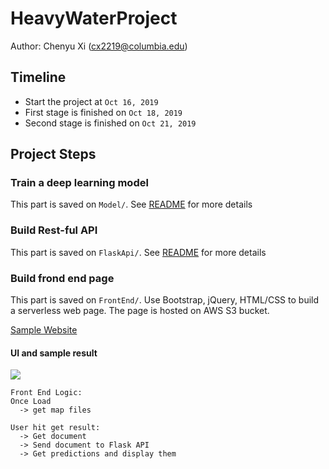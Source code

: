 # HeavyWaterProject
Author: Chenyu Xi (cx2219@columbia.edu)

## Timeline
- Start the project at `Oct 16, 2019`     
- First stage is finished on `Oct 18, 2019`  
- Second stage is finished on `Oct 21, 2019`  

## Project Steps

### Train a deep learning model
This part is saved on `Model/`. See <a href=https://github.com/XiplusChenyu/HeavyWaterProject/blob/master/Model/README.md>README</a> for more details

### Build Rest-ful API
This part is saved on `FlaskApi/`. See <a href=https://github.com/XiplusChenyu/HeavyWaterProject/blob/master/FlaskApi/README.md>README</a> for more details



### Build frond end page
This part is saved on `FrontEnd/`. Use Bootstrap, jQuery, HTML/CSS to build a serverless web page. The page is hosted on AWS S3 bucket. 

<a href=http://document-classification-buk.s3-website-us-west-1.amazonaws.com/> Sample Website</a>

#### UI and sample result
<img src=https://github.com/XiplusChenyu/HWProject/blob/master/ReadMePics/UI.png>

```
Front End Logic:
Once Load 
  -> get map files

User hit get result:
  -> Get document 
  -> Send document to Flask API 
  -> Get predictions and display them
```
